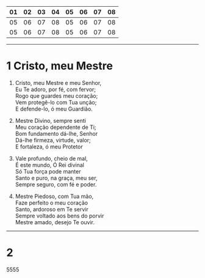 
| 01 | 02 | 03 | 04 | 05 | 06 | 07 | 08 |
| -- | -- | -- | -- | -- | -- | -- | -- |
| 05 | 06 | 07 | 08 | 05 | 06 | 07 | 08 |
| 05 | 06 | 07 | 08 | 05 | 06 | 07 | 08 |

 ---

 # 1  Cristo, meu Mestre

1. Cristo, meu Mestre e meu Senhor,  
Eu Te adoro, por fé, com fervor;  
Rogo que guardes meu coração;  
Vem protegê-lo com Tua unção;  
E defende-lo, ó meu Guardião.  

2. Mestre Divino, sempre senti  
Meu coração dependente de Ti;  
Bom fundamento dá-lhe, Senhor  
Dá-lhe firmeza, virtude, valor;  
E fortaleza, ó meu Protetor  

3. Vale profundo, cheio de mal,  
É este mundo, Ó Rei divinal  
Só Tua força pode manter  
Santo e puro, na graça, meu ser,  
Sempre seguro, com fé e poder.  

4. Mestre Piedoso, com Tua mão,  
Faze perfeito o meu coração  
Santo, ardoroso em Te servir  
Sempre voltado aos bens do porvir  
Mestre amado, desejo Te ouvir.  
---

# 2
5555
